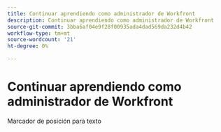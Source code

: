 ```yaml
---
title: Continuar aprendiendo como administrador de Workfront
description: Continuar aprendiendo como administrador de Workfront
source-git-commit: 3bba6af04e9f28f00935ada4dad569da232d4b42
workflow-type: tm+mt
source-wordcount: '21'
ht-degree: 0%

---
```


# Continuar aprendiendo como administrador de Workfront

Marcador de posición para texto